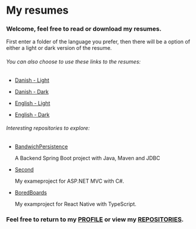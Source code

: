 # My resumes

### Welcome, feel free to read or download my resumes.

First enter a folder of the language you prefer, then there will be a option of either a light or dark version of the resume.

###### You can also choose to use these links to the resumes:

* [Danish - Light](https://github.com/Laustrup/Resumes/blob/master/danish/Light-CV.pdf)
* [Danish - Dark](https://github.com/Laustrup/Resumes/blob/master/danish/Dark-CV.pdf)


* [English - Light](https://github.com/Laustrup/Resumes/blob/master/english/Light-Resume.pdf)
* [English - Dark](https://github.com/Laustrup/Resumes/blob/master/english/Dark-Resume.pdf)

###### Interesting repositories to explore:

* [BandwichPersistence](https://github.com/Laustrup/BandwichPersistence)

  A Backend Spring Boot project with Java, Maven and JDBC
  
* [Second](https://github.com/Laustrup/Second)

  My exameproject for ASP.NET MVC with C#.
  
* [BoredBoards](https://github.com/Laustrup/ChatroomsApplication)

  My examproject for React Native with TypeScript.

### Feel free to return to my [PROFILE](https://github.com/Laustrup) or view my [REPOSITORIES](https://github.com/Laustrup?tab=repositories).
